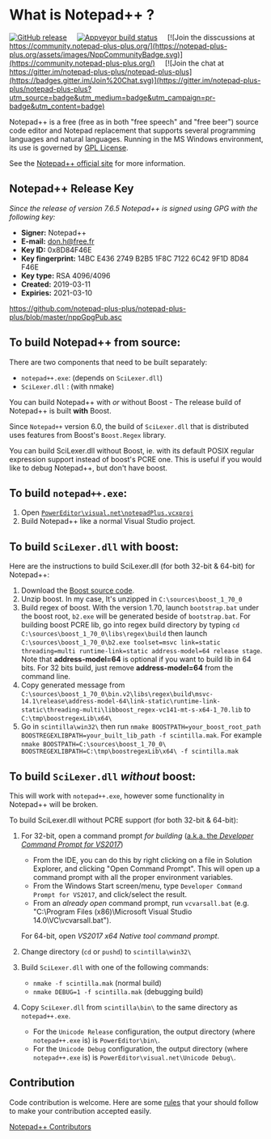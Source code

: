 What is Notepad++ ?
===================

[![GitHub release](https://img.shields.io/github/release/notepad-plus-plus/notepad-plus-plus.svg)](../../releases/latest)
&nbsp;&nbsp;&nbsp;&nbsp;[![Appveyor build status](https://ci.appveyor.com/api/projects/status/github/notepad-plus-plus/notepad-plus-plus?branch=master&svg=true)](https://ci.appveyor.com/project/donho/notepad-plus-plus)
&nbsp;&nbsp;&nbsp;&nbsp;[![Join the disscussions at https://community.notepad-plus-plus.org/](https://notepad-plus-plus.org/assets/images/NppCommunityBadge.svg)](https://community.notepad-plus-plus.org/)
&nbsp;&nbsp;&nbsp;&nbsp;[![Join the chat at https://gitter.im/notepad-plus-plus/notepad-plus-plus](https://badges.gitter.im/Join%20Chat.svg)](https://gitter.im/notepad-plus-plus/notepad-plus-plus?utm_source=badge&utm_medium=badge&utm_campaign=pr-badge&utm_content=badge)

Notepad++ is a free (free as in both "free speech" and "free beer") source code
editor and Notepad replacement that supports several programming languages and
natural languages. Running in the MS Windows environment, its use is governed by
[GPL License](LICENSE).

See the [Notepad++ official site](https://notepad-plus-plus.org/) for more information.

Notepad++ Release Key
---------------------
_Since the release of version 7.6.5 Notepad++ is signed using GPG with the following key:_

- **Signer:** Notepad++
- **E-mail:** don.h@free.fr
- **Key ID:** 0x8D84F46E
- **Key fingerprint:** 14BC E436 2749 B2B5 1F8C 7122 6C42 9F1D 8D84 F46E
- **Key type:** RSA 4096/4096
- **Created:** 2019-03-11
- **Expiries:** 2021-03-10

https://github.com/notepad-plus-plus/notepad-plus-plus/blob/master/nppGpgPub.asc

To build Notepad++ from source:
-------------------------------

There are two components that need to be built separately:

 - `notepad++.exe`: (depends on `SciLexer.dll`)
 - `SciLexer.dll` : (with nmake)

You can build Notepad++ with *or* without Boost - The release build of
Notepad++ is built **with** Boost.

Since `Notepad++` version 6.0, the build of `SciLexer.dll` that is distributed
uses features from Boost's `Boost.Regex` library.

You can build SciLexer.dll without Boost, ie. with its default POSIX regular
expression support instead of boost's PCRE one. This is useful if you would
like to debug Notepad++, but don't have boost.

## To build `notepad++.exe`:

 1. Open [`PowerEditor\visual.net\notepadPlus.vcxproj`](https://github.com/notepad-plus-plus/notepad-plus-plus/blob/master/PowerEditor/visual.net/notepadPlus.vcxproj)
 2. Build Notepad++ like a normal Visual Studio project.



## To build `SciLexer.dll` with boost:

Here are the instructions to build SciLexer.dll (for both 32-bit & 64-bit) for Notepad++:

 1. Download the [Boost source code](https://www.boost.org/users/history/version_1_70_0.html).
 2. Unzip boost. In my case, It's unzipped in `C:\sources\boost_1_70_0`
 3. Build regex of boost. With the version 1.70, launch `bootstrap.bat` under the boost root, `b2.exe` will be generated beside of `bootstrap.bat`. For building boost PCRE lib, go into regex build directory by typing `cd C:\sources\boost_1_70_0\libs\regex\build` then launch `C:\sources\boost_1_70_0\b2.exe toolset=msvc link=static threading=multi runtime-link=static address-model=64 release stage`.
 Note that **address-model=64** is optional if you want to build lib in 64 bits. For 32 bits build, just remove **address-model=64** from the command line.
 4. Copy generated message from  `C:\sources\boost_1_70_0\bin.v2\libs\regex\build\msvc-14.1\release\address-model-64\link-static\runtime-link-static\threading-multi\libboost_regex-vc141-mt-s-x64-1_70.lib` to `C:\tmp\boostregexLib\x64\`
 5. Go in `scintilla\win32\` then run `nmake BOOSTPATH=your_boost_root_path BOOSTREGEXLIBPATH=your_built_lib_path -f scintilla.mak`. For example `nmake BOOSTPATH=C:\sources\boost_1_70_0\ BOOSTREGEXLIBPATH=C:\tmp\boostregexLib\x64\ -f scintilla.mak`



## To build `SciLexer.dll` *without* boost:

This will work with `notepad++.exe`, however some functionality in Notepad++ will be broken.

To build SciLexer.dll without PCRE support (for both 32-bit & 64-bit):

 1. For 32-bit, open a command prompt *for building* ([a.k.a. the *Developer Command Prompt for VS2017*](https://msdn.microsoft.com/en-us/library/f2ccy3wt.aspx))
    - From the IDE, you can do this by right clicking on a file in Solution Explorer,
      and clicking "Open Command Prompt". This will open up a command prompt with all the proper environment variables.
    - From the Windows Start screen/menu, type `Developer Command Prompt for VS2017`,
      and click/select the result.
    - From an *already open* command prompt, run `vcvarsall.bat`
      (e.g. "C:\Program Files (x86)\Microsoft Visual Studio 14.0\VC\vcvarsall.bat").

	For 64-bit, open *VS2017 x64 Native tool command prompt*.

 2. Change directory (`cd` or `pushd`) to `scintilla\win32\`

 3. Build `SciLexer.dll` with one of the following commands:
    - `nmake -f scintilla.mak`         (normal build)
    - `nmake DEBUG=1 -f scintilla.mak` (debugging build)

 4. Copy `SciLexer.dll` from `scintilla\bin\` to the same directory as `notepad++.exe`.
    - For the `Unicode Release` configuration, the output directory
      (where `notepad++.exe` is) is `PowerEditor\bin\`.
    - For the `Unicode Debug` configuration, the output directory
      (where `notepad++.exe` is) is `PowerEditor\visual.net\Unicode Debug\`.


Contribution
------------

Code contribution is welcome. Here are some [rules](CONTRIBUTING.md) that your should follow to make your contribution accepted easily. 

[Notepad++ Contributors](https://github.com/notepad-plus-plus/notepad-plus-plus/graphs/contributors)


